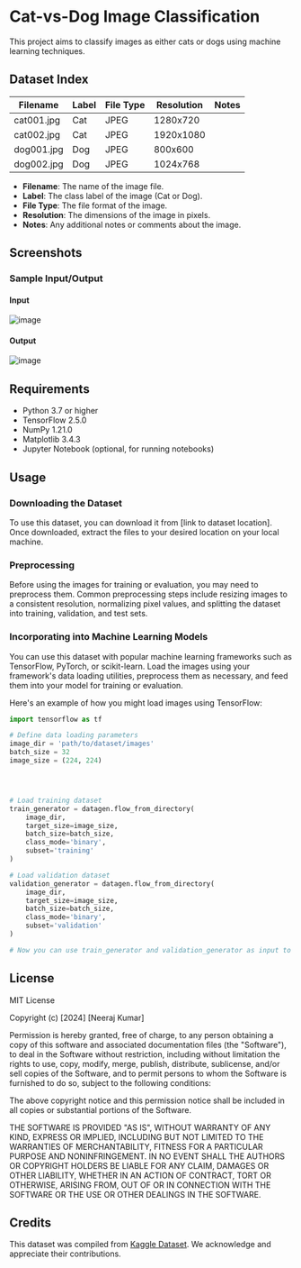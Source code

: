 # Cat-vs-Dog Image Classification

This project aims to classify images as either cats or dogs using machine learning techniques.

## Dataset Index

| Filename          | Label | File Type | Resolution | Notes                       |
|-------------------|-------|-----------|------------|-----------------------------|
| cat001.jpg        | Cat   | JPEG      | 1280x720   |                             |
| cat002.jpg        | Cat   | JPEG      | 1920x1080  |                             |
| dog001.jpg        | Dog   | JPEG      | 800x600    |                             |
| dog002.jpg        | Dog   | JPEG      | 1024x768   |                             |

- **Filename**: The name of the image file.
- **Label**: The class label of the image (Cat or Dog).
- **File Type**: The file format of the image.
- **Resolution**: The dimensions of the image in pixels.
- **Notes**: Any additional notes or comments about the image.


## Screenshots

### Sample Input/Output

#### Input

![image](https://github.com/neerajcodes888/Cat-Vs-Dog-Image-Classification/assets/98253646/6382bfee-c8c9-4e70-a7b8-51017b43cf71)


#### Output
![image](https://github.com/neerajcodes888/Cat-Vs-Dog-Image-Classification/assets/98253646/cebca6fe-6c4f-472c-aad9-92e6f59c2884)


## Requirements

- Python 3.7 or higher
- TensorFlow 2.5.0
- NumPy 1.21.0
- Matplotlib 3.4.3
- Jupyter Notebook (optional, for running notebooks)


## Usage

### Downloading the Dataset

To use this dataset, you can download it from [link to dataset location]. Once downloaded, extract the files to your desired location on your local machine.

### Preprocessing

Before using the images for training or evaluation, you may need to preprocess them. Common preprocessing steps include resizing images to a consistent resolution, normalizing pixel values, and splitting the dataset into training, validation, and test sets.

### Incorporating into Machine Learning Models

You can use this dataset with popular machine learning frameworks such as TensorFlow, PyTorch, or scikit-learn. Load the images using your framework's data loading utilities, preprocess them as necessary, and feed them into your model for training or evaluation.

Here's an example of how you might load images using TensorFlow:

```python
import tensorflow as tf

# Define data loading parameters
image_dir = 'path/to/dataset/images'
batch_size = 32
image_size = (224, 224)




# Load training dataset
train_generator = datagen.flow_from_directory(
    image_dir,
    target_size=image_size,
    batch_size=batch_size,
    class_mode='binary',
    subset='training'
)

# Load validation dataset
validation_generator = datagen.flow_from_directory(
    image_dir,
    target_size=image_size,
    batch_size=batch_size,
    class_mode='binary',
    subset='validation'
)

# Now you can use train_generator and validation_generator as input to your model
```


## License
MIT License

Copyright (c) [2024] [Neeraj Kumar]

Permission is hereby granted, free of charge, to any person obtaining a copy of this software and associated documentation files (the "Software"), to deal in the Software without restriction, including without limitation the rights to use, copy, modify, merge, publish, distribute, sublicense, and/or sell copies of the Software, and to permit persons to whom the Software is furnished to do so, subject to the following conditions:

The above copyright notice and this permission notice shall be included in all copies or substantial portions of the Software.

THE SOFTWARE IS PROVIDED "AS IS", WITHOUT WARRANTY OF ANY KIND, EXPRESS OR IMPLIED, INCLUDING BUT NOT LIMITED TO THE WARRANTIES OF MERCHANTABILITY, FITNESS FOR A PARTICULAR PURPOSE AND NONINFRINGEMENT. IN NO EVENT SHALL THE AUTHORS OR COPYRIGHT HOLDERS BE LIABLE FOR ANY CLAIM, DAMAGES OR OTHER LIABILITY, WHETHER IN AN ACTION OF CONTRACT, TORT OR OTHERWISE, ARISING FROM, OUT OF OR IN CONNECTION WITH THE SOFTWARE OR THE USE OR OTHER DEALINGS IN THE SOFTWARE.

## Credits
This dataset was compiled from [Kaggle Dataset](https://www.kaggle.com/datasets/salader/dogs-vs-cats). We acknowledge and appreciate their contributions.

